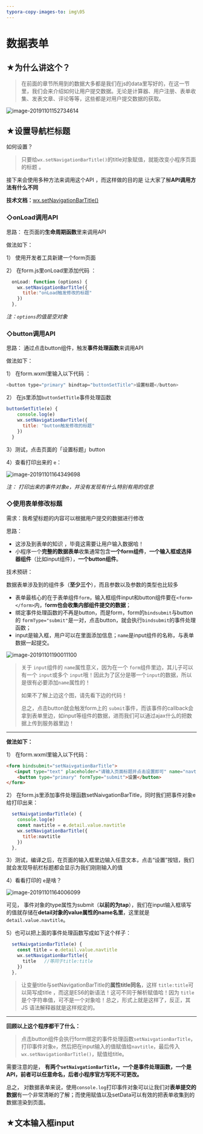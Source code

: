 ```yaml
---
typora-copy-images-to: img\05
---
```


# 数据表单

## ★为什么讲这个？

> 在前面的章节所用到的数据大多都是我们在js的data里写好的，在这一节里，我们会来介绍如何让用户提交数据。无论是计算器、用户注册、表单收集、发表文章、评论等等，这些都是对用户提交数据的获取。 

![image-20191101152734614](img/05/image-20191101152734614.png)

## ★设置导航栏标题

如何设置？

>  只要给`wx.setNavigationBarTitle()`的title对象赋值，就能改变小程序页面的标题 。

接下来会使用多种方法来调用这个API ，而这样做的目的是 让大家了解**API调用方法有什么不同** 

**技术文档：**[wx.setNavigationBarTitle()](https://developers.weixin.qq.com/miniprogram/dev/api/ui/navigation-bar/wx.setNavigationBarTitle.html) 

### ◇onLoad调用API

思路： 在页面的**生命周期函数**里来调用API 

做法如下：

1） 使用开发者工具新建一个form页面 

2） 在form.js里onLoad里添加代码 ：

```js
  onLoad: function (options) {
    wx.setNavigationBarTitle({
      title:"onLoad触发修改的标题"
    })
  },
```

*注：`options`的值是空对象*

### ◇button调用API

思路： 通过点击button组件，触发**事件处理函数**来调用API 

做法如下：

1） 在form.wxml里输入以下代码 ：

```js
<button type="primary" bindtap="buttonSetTitle">设置标题</button>
```

2） 在js里添加`buttonSetTitle`事件处理函数 

```js
buttonSetTitle(e) {
    console.log(e)
    wx.setNavigationBarTitle({
      title: "button触发修改的标题"
    })
  }
```

3）测试，点击页面的「设置标题」button

4）查看打印出来的 `e`：

![image-20191101164349698](img/05/image-20191101164349698.png)

*注： 打印出来的事件对象e，并没有发现有什么特别有用的信息*

### ◇使用表单修改标题

需求：我希望标题的内容可以根据用户提交的数据进行修改 

思路：

- 这涉及到表单的知识 ，毕竟这需要让用户输入数据哈！
- 小程序一个**完整的数据表单**收集通常包含**一个form组件**，**一个输入框或选择器组件**（比如input组件），**一个button组件**。 

技术预研：

 数据表单涉及到的组件多（**至少三个**），而且参数以及参数的类型也比较多 

- 表单最核心的在于表单组件`form`，输入框组件input和button组件要在`<form></form>`内，f**orm也会收集内部组件提交的数据**；
- 绑定事件处理函数的不再是button，而是form，form的`bindsubmit`与button的 `formType="submit"`是一对，点击button，就会执行`bindsubmit`的事件处理函数；
- input是输入框，用户可以在里面添加信息；`name`是input组件的名称，与表单数据一起提交。

![image-20191101190011100](img/05/image-20191101190011100.png)

> 关于 `input`组件的 `name`属性意义，因为在一个 `form`组件里边，其儿子可以有一个 `input`或多个 `input`哦！因此为了区分是哪一个`input`的数据，所以是很有必要添加`name`属性的！
>
> 如果不了解上边这个图，请先看下边的代码！
>
> 总之，点击button就会触发form上的 `submit`事件，而该事件的callback会拿到表单里边，如input等组件的数据，进而我们可以通过ajax什么的把数据上传到服务器里边！

---

**做法如下：**

1） 在form.wxml里输入以下代码： 

```html
<form bindsubmit="setNaivgationBarTitle">
   <input type="text" placeholder="请输入页面标题并点击设置即可" name="navtitle"></input> 
    <button type="primary" formType="submit">设置</button>
</form>
```

2） 在form.js里添加事件处理函数setNaivgationBarTitle，同时我们把事件对象e给打印出来： 

```js
  setNaivgationBarTitle(e) {
    console.log(e)
    const navtitle = e.detail.value.navtitle
    wx.setNavigationBarTitle({
      title:navtitle
    })
  },
```

3）测试，编译之后，在页面的输入框里边输入任意文本，点击“设置”按钮，我们就会发现导航栏标题都会显示为我们刚刚输入的值 

4）看看打印的 `e`是啥？

![image-20191101164006099](img/05/image-20191101164006099.png)

可见， 事件对象的type属性为submit（**以前的为tap**），我们在input输入框填写的值就存储在**detail对象的value属性的name名里**，这里就是 `detail.value.navtitle`。 

5）也可以把上面的事件处理函数写成如下这个样子：

```js
  setNaivgationBarTitle(e) {
    const title = e.detail.value.navtitle
    wx.setNavigationBarTitle({
      title   //等同于title:title
    })
  },
```

>  让变量title与setNavigationBarTitle的**属性title同名**，这样 `title:title`可以简写成title ，而这是ES6的新语法！这可不同于解析赋值哈！因为 `title` 是个字符串值，可不是一个对象哈！总之，形式上就是这样了，反正，其JS 语法解释器就是这样规定的。

---

**回顾以上这个程序都干了什么：**

> 点击button组件会执行form绑定的事件处理函数`setNaivgationBarTitle`，打印事件对象`e`，然后把在input输入的值赋值给`navtitle`，最后传入`wx.setNavigationBarTitle()`，赋值给title。 

需要注意的是， **有两个`setNaivgationBarTitle`，一个是事件处理函数，一个是API，前者可以任意命名，后者小程序官方写死不可更改。** 

总之， 对数据表单来说，使用`console.log`打印事件对象可以让我们对**表单提交的数据**有一个非常清晰的了解；而使用赋值以及setData可以有效的把表单收集到的数据渲染到页面。 

## ★文本输入框input

